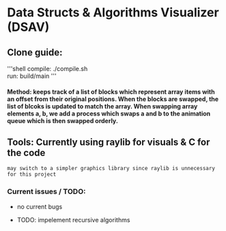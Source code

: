 # Data Structs & Algorithms Visualizer (DSAV)

## Clone guide:
'''shell
compile: ./compile.sh<br>
run: build/main
'''

#### Method: keeps track of a list of blocks which represent array items with an offset from their original positions. When the blocks are swapped, the list of blcoks is updated to match the array. When swapping array elements a, b, we add a process which swaps a and b to the animation queue which is then swapped orderly.


## Tools: Currently using raylib for visuals & C for the code
    may switch to a simpler graphics library since raylib is unnecessary for this project

### Current issues / TODO:
<ul>
    <li> no current bugs </li>
</ul>
<ul>
    <li> TODO: impelement recursive algorithms </li>
</ul>
